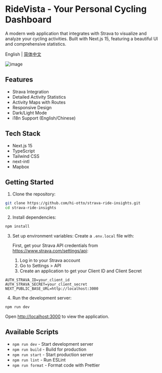 # RideVista - Your Personal Cycling Dashboard

A modern web application that integrates with Strava to visualize and analyze your cycling activities. Built with Next.js 15, featuring a beautiful UI and comprehensive statistics.

English | [简体中文](./README.zh-CN.md)

![image](https://github.com/user-attachments/assets/011e6598-2b0e-4b3c-a5d2-8ab9b242be21)

## Features

- Strava Integration
- Detailed Activity Statistics
- Activity Maps with Routes
- Responsive Design
- Dark/Light Mode
- i18n Support (English/Chinese)

## Tech Stack

- Next.js 15
- TypeScript
- Tailwind CSS
- next-intl
- Mapbox

## Getting Started

1. Clone the repository:

```bash
git clone https://github.com/hi-otto/strava-ride-insights.git
cd strava-ride-insights
```

2. Install dependencies:

```bash
npm install
```

3. Set up environment variables:
   Create a `.env.local` file with:

   First, get your Strava API credentials from https://www.strava.com/settings/api:

   1. Log in to your Strava account
   2. Go to Settings > API
   3. Create an application to get your Client ID and Client Secret

```
AUTH_STRAVA_ID=your_client_id
AUTH_STRAVA_SECRET=your_client_secret
NEXT_PUBLIC_BASE_URL=http://localhost:3000
```

4. Run the development server:

```bash
npm run dev
```

Open [http://localhost:3000](http://localhost:3000) to view the application.

## Available Scripts

- `npm run dev` - Start development server
- `npm run build` - Build for production
- `npm run start` - Start production server
- `npm run lint` - Run ESLint
- `npm run format` - Format code with Prettier
